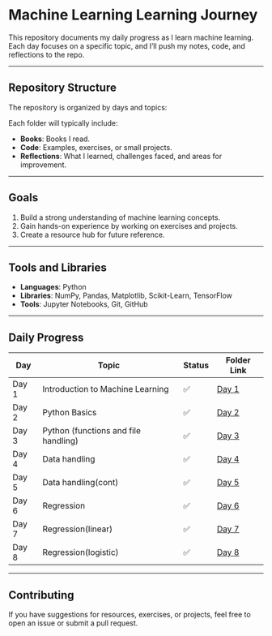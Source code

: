 # Machine Learning Learning Journey  

This repository documents my daily progress as I learn machine learning. Each day focuses on a specific topic, and I’ll push my notes, code, and reflections to the repo.  

---

## Repository Structure  

The repository is organized by days and topics:  

Each folder will typically include:  
- **Books**: Books I read.  
- **Code**: Examples, exercises, or small projects.  
- **Reflections**: What I learned, challenges faced, and areas for improvement.  

---

## Goals  

1. Build a strong understanding of machine learning concepts.  
2. Gain hands-on experience by working on exercises and projects.  
3. Create a resource hub for future reference.  

---

## Tools and Libraries  

- **Languages**: Python  
- **Libraries**: NumPy, Pandas, Matplotlib, Scikit-Learn, TensorFlow
- **Tools**: Jupyter Notebooks, Git, GitHub  

---

## Daily Progress  

| Day   | Topic                         | Status       | Folder Link          |  
|-------|-------------------------------|--------------|----------------------|  
| Day 1 | Introduction to Machine Learning | ✅   | [Day 1](DAYS/Day1.md) |  
| Day 2 | Python Basics                  | ✅   | [Day 2](DAYS/Day2.md) |  
| Day 3 | Python (functions and file handling)                  | ✅   | [Day 3](DAYS/Day3.md) | 
| Day 4 | Data handling                  | ✅   | [Day 4](DAYS/Day4.md) |
| Day 5 | Data handling(cont)                  | ✅   | [Day 5](DAYS/Day5.md) |
| Day 6 | Regression                  | ✅   | [Day 6](DAYS/Day6.md) |
| Day 7 | Regression(linear)                  | ✅   | [Day 7](DAYS/Day7.md) |
| Day 8 | Regression(logistic)                  | ✅   | [Day 8](DAYS/Day8.md) |
---

## Contributing  

If you have suggestions for resources, exercises, or projects, feel free to open an issue or submit a pull request.  

